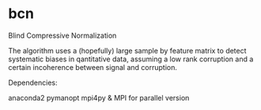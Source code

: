 # bcn
Blind Compressive Normalization

The algorithm uses a (hopefully) large sample by feature matrix to detect systematic biases in qantitative data, assuming a low rank corruption and a certain incoherence between signal and corruption.

Dependencies:

anaconda2
pymanopt
mpi4py & MPI for parallel version
